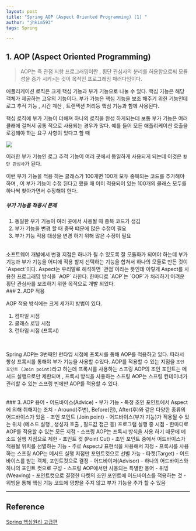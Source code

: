 ```yaml
---
layout: post
title: "Spring AOP (Aspect Oriented Programming) (1) "
author: "jhkim593"
tags: Spring

---
```


## 1. AOP (Aspect Oriented Programming)
>AOP는 즉 관점 지향 프로그래밍이란 , 횡단 관심사의 분리를 허용함으로써 모듈성을 증가 시키>는 것이 목적인 프로그래밍 패러다임이다.

애플리케이션 로직은 크게 핵심 기능과 부가 기능으로 나눌 수 있다.
핵심 기능은 해당 객체가 제공하는 고유의 기능이다. 부가 가능은 핵심 기능을 보조 해주기 위한 기능인데 로그 추적 기능 , 시간 계산 , 트랜잭션 처리등 핵심 기능과 함께 사용된다.


핵심 로직에 부가 기능이 더해져 하나의 로직을 완성 하게되는데 보통 부가 기능은 여러 클래에 걸쳐서 공통 적으로 사용되는 경우가 많다.
예를 들어 모든 애플리케이션 호출을 로깅해야 하는 요구 사항이 있다고 할 때
<br>

<img src="https://user-images.githubusercontent.com/53510936/180631489-dc81bc7a-9870-4f59-9a95-dfc58bf2a1a2.png" />

이러한 부가 기능인 로그 추적 기능이 여러 곳에서 동일하게 사용되게 되는데 이것은  `횡단 관심사`가 된다.
<br>

이런 부가 기능을 적용 하는 클래스가 100개면 100개 모두 중복되는 코드를 추가해야 하며 , 이 부가 기능이 수정 된다고 했을 때 이미 적용되어 있는 100개의 클래스 모두를 하나씩 찾아가면서 수정해야 한다.
<br>

##### 부가 기능을 적용시 문제
1. 동일한 부가 기능이 여러 곳에서 사용될 때 중복 코드가 생김
2. 부가 기능을 변경 할 때 중복 떄문에 많은 수정이 필요
3. 부가 기능 적용 대상을 변경 하기 위해 많은 수정이 필요

<br>
소프트웨어 개발에서 변경 지점은 하나가 될 수 있도록 잘 모듈화가 되어야 하는데 부가 기능과 부가 기능을 어디에 적용 할지 선택하는 기능을 합쳐서 하나의 모듈로 만든 것이 `Aspect`이다.
Aspect는 우리말로 해석하면 `관점`이라는 뜻인데 이렇게 Aspect를 사용한 프로그래밍 방식을 `AOP` 라한다.
한마디로 `AOP`는 `OOP`가 처리하기 어려운 횡단 관심사를 보조하기 위한 목적으로 개발 되었다.

<br>
### 2. AOP 적용

AOP 적용 방식에는 크게 세가지 방법이 있다.
1. 컴파일 시점
2. 클래스 로딩 시점
3. 런타임 시점 (프록시)

<br>

Spring AOP는 3번째인 런타임 시점에 프록시를 통해 AOP를 적용하고 있다. 따라서 항상 프록시를 통해야 부가 기능을 사용할 수있다.
 AOP를 적용할 수 있는 지점을 `조인 포인트 (Join point)`라고 하는데 프록시를 사용하는 스프링 AOP의 조인 포인트는 메서드 실행으로만 제한되며 , 프록시 방식을 사용하는 스프링 AOP는 스프링 컨테이너가 관리할 수 있는 스프링 빈에만 AOP를 적용할 수 있다.

<br>
### 3. AOP 용어
- 어드바이스(Advice)
  - 부가 기능
  - 특정 조인 포인트에서 Aspect에 의해 취해지는 조치
  - Around(주변), Before(전), After(후)와 같은 다양한 종류의 어드바이스가 있음
- 조인 포인트 (Join point)
  - 어드바이스(부가 기능)가 적용될 수 있는 위치 (메소드 실행 , 생성자 호출 , 필드값 접근 등) 프로그램 실행 중 시점
  - 한마디로 AOP를 적용할 수 있는 모든 지점
  - 스프링 AOP는 프록시 방식을 사용 하기 때문에 메소드 실행 지점으로 제한
- 포인트 컷 (Point Cut)
  - 조인 포인트 중에서 어드바이스가 적용될 위치를 선별하는 기능
  - 주로 AspectJ 표현식을 사용해서 지정
  - 프록시를 사용하는 스프링 AOP는 메서드 실행 지점만 포인트컷으로 선별 가능
- 타켓(Target)
  - 어드바이스를 받는 객체, 포인트컷으로 결정
- 어드바이저(Advisor)
  - 하나의 어드바이스와 하나의 포인트 컷으로 구성
  - 스프링 AOP에서만 사용되는 특별한 용어
- 위빙(Weaving)
  - 포인트컷으로 결정한 타켓의 조인 포인트에 어드바이스를 적용하는 것
  - 위빙을 통해 핵심 기능 코드에 영향을 주지 않고 부가 기능을 추가 할 수 있음

---
## Reference

[Spring 핵심원리 고급편](https://www.inflearn.com/course/%EC%8A%A4%ED%94%84%EB%A7%81-%ED%95%B5%EC%8B%AC-%EC%9B%90%EB%A6%AC-%EA%B3%A0%EA%B8%89%ED%8E%B8/dashboard)
